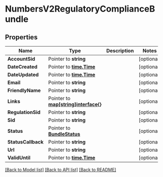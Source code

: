 # NumbersV2RegulatoryComplianceBundle

## Properties

Name | Type | Description | Notes
------------ | ------------- | ------------- | -------------
**AccountSid** | Pointer to **string** |  | [optional] 
**DateCreated** | Pointer to [**time.Time**](time.Time.md) |  | [optional] 
**DateUpdated** | Pointer to [**time.Time**](time.Time.md) |  | [optional] 
**Email** | Pointer to **string** |  | [optional] 
**FriendlyName** | Pointer to **string** |  | [optional] 
**Links** | Pointer to [**map[string]interface{}**](.md) |  | [optional] 
**RegulationSid** | Pointer to **string** |  | [optional] 
**Sid** | Pointer to **string** |  | [optional] 
**Status** | Pointer to [**BundleStatus**](bundle_status.md) |  | [optional] 
**StatusCallback** | Pointer to **string** |  | [optional] 
**Url** | Pointer to **string** |  | [optional] 
**ValidUntil** | Pointer to [**time.Time**](time.Time.md) |  | [optional] 

[[Back to Model list]](../README.md#documentation-for-models) [[Back to API list]](../README.md#documentation-for-api-endpoints) [[Back to README]](../README.md)


